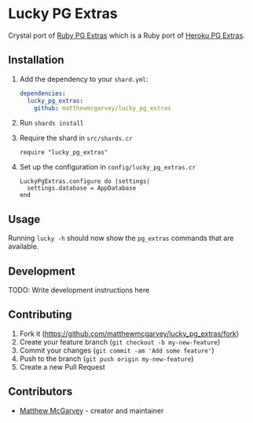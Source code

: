 # Lucky PG Extras

Crystal port of [Ruby PG Extras](https://github.com/pawurb/ruby-pg-extras) which is a Ruby port of [Heroku PG Extras](https://github.com/heroku/heroku-pg-extras).

## Installation

1. Add the dependency to your `shard.yml`:

   ```yaml
   dependencies:
     lucky_pg_extras:
       github: matthewmcgarvey/lucky_pg_extras
   ```

2. Run `shards install`
3. Require the shard in `src/shards.cr`

   ```crystal
   require "lucky_pg_extras"
   ```

4. Set up the configuration in `config/lucky_pg_extras.cr`

   ```crystal
   LuckyPgExtras.configure do |settings|
     settings.database = AppDatabase
   end
   ```

## Usage

Running `lucky -h` should now show the `pg_extras` commands that are available.

## Development

TODO: Write development instructions here

## Contributing

1. Fork it (<https://github.com/matthewmcgarvey/lucky_pg_extras/fork>)
2. Create your feature branch (`git checkout -b my-new-feature`)
3. Commit your changes (`git commit -am 'Add some feature'`)
4. Push to the branch (`git push origin my-new-feature`)
5. Create a new Pull Request

## Contributors

- [Matthew McGarvey](https://github.com/matthewmcgarvey) - creator and maintainer

